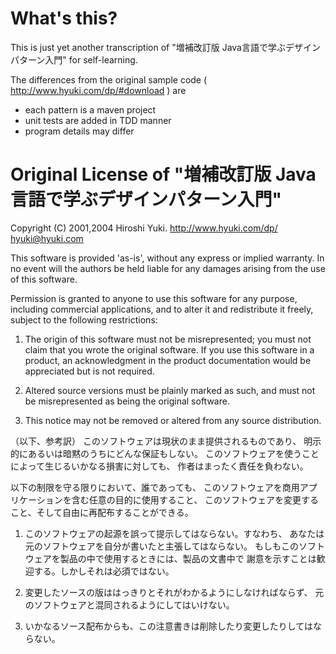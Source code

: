 # What's this?

This is just yet another transcription of  "増補改訂版 Java言語で学ぶデザインパターン入門" for self-learning.

The differences from the original sample code ( http://www.hyuki.com/dp/#download ) are

- each pattern is a maven project
- unit tests are added in TDD manner
- program details may differ


# Original License of "増補改訂版 Java言語で学ぶデザインパターン入門"

Copyright (C) 2001,2004 Hiroshi Yuki.
http://www.hyuki.com/dp/
hyuki@hyuki.com

This software is provided 'as-is', without any express or implied warranty.
In no event will the authors be held liable for any damages
arising from the use of this software.

Permission is granted to anyone to use this software for any purpose,
including commercial applications, and to alter it and redistribute it freely,
subject to the following restrictions:

1. The origin of this software must not be misrepresented; you must not claim
that you wrote the original software. If you use this software in a product,
an acknowledgment in the product documentation would be appreciated but is not
required.

2. Altered source versions must be plainly marked as such, and must not be
misrepresented as being the original software.

3. This notice may not be removed or altered from any source distribution.

（以下、参考訳）
このソフトウェアは現状のまま提供されるものであり、
明示的にあるいは暗黙のうちにどんな保証もしない。
このソフトウェアを使うことによって生じるいかなる損害に対しても、
作者はまったく責任を負わない。

以下の制限を守る限りにおいて、誰であっても、
このソフトウェアを商用アプリケーションを含む任意の目的に使用すること、
このソフトウェアを変更すること、そして自由に再配布することができる。

1. このソフトウェアの起源を誤って提示してはならない。すなわち、
あなたは元のソフトウェアを自分が書いたと主張してはならない。
もしもこのソフトウェアを製品の中で使用するときには、製品の文書中で
謝意を示すことは歓迎する。しかしそれは必須ではない。

2. 変更したソースの版ははっきりとそれがわかるようにしなければならず、
元のソフトウェアと混同されるようにしてはいけない。

3. いかなるソース配布からも、この注意書きは削除したり変更したりしてはならない。
